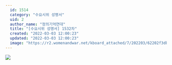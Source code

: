 ```yaml
---
  id: 1514
  category: "수요시위 성명서"
  uid: 2
  author_name: "정의기억연대"
  title: "[수요시위 성명서] 1532차"
  created: "2022-03-03 12:00:23"
  updated: "2022-03-03 12:00:23"
  image: "https://r2.womenandwar.net/kboard_attached/7/202203/62202f3db788e9231980.jpg"
---
```

![](https://r2.womenandwar.net/kboard_attached/7/202203/62202f3db788e9231980.jpg)